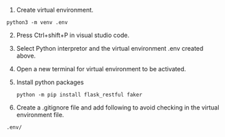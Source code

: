 1. Create virtual environment.

```python3 -m venv .env ```

2. Press Ctrl+shift+P in visual studio code.

3. Select Python interpretor and the virtual environment .env created above.

4. Open a new terminal for virtual environment to be activated.

5. Install python packages

    ```python -m pip install flask_restful faker```

6. Create a .gitignore file and add following to avoid checking in the virtual environment file.

```.env/```